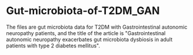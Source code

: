 # Gut-microbiota-of-T2DM_GAN
The files are gut microbiota data for T2DM with Gastrointestinal autonomic neuropathy patients, and the title of the article is "Gastrointestinal autonomic neuropathy exacerbates gut microbiota dysbiosis in adult patients with type 2 diabetes mellitus".

